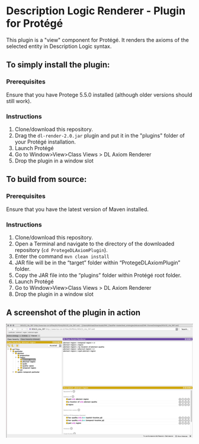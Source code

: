 # Description Logic Renderer  - Plugin for Protégé

This plugin is a "view" component for Protégé. 
It renders the axioms of the selected entity in Description Logic syntax.

## To simply install the plugin:

### Prerequisites 
Ensure that you have Protege 5.5.0 installed (although older versions should still work).

### Instructions
1. Clone/download this repository.
2. Drag the `dl-render-2.0.jar` plugin and put it in the "plugins" folder of your Protégé installation.
3. Launch Protégé
4. Go to Window>View>Class Views > DL Axiom Renderer
5. Drop the plugin in a window slot

## To build from source:

### Prerequisites
Ensure that you have the latest version of Maven installed.  

### Instructions
1. Clone/download this repository.
2. Open a Terminal and navigate to the directory of the downloaded repository (`cd ProtegeDLAxiomPlugin`).
3. Enter the command `mvn clean install`
4. JAR file will be in the “target” folder within “ProtegeDLAxiomPlugin” folder.
5. Copy the JAR file into the “plugins” folder within Protégé root folder. 
6. Launch Protégé
7. Go to Window>View>Class Views > DL Axiom Renderer
8. Drop the plugin in a window slot

## A screenshot of the plugin in action
![alt text](https://github.com/MindfulMichaelJames/ProtegeDLAxiomPlugin/blob/master/screenshots/screenshot1.png "Screenshot of plugin in action")
